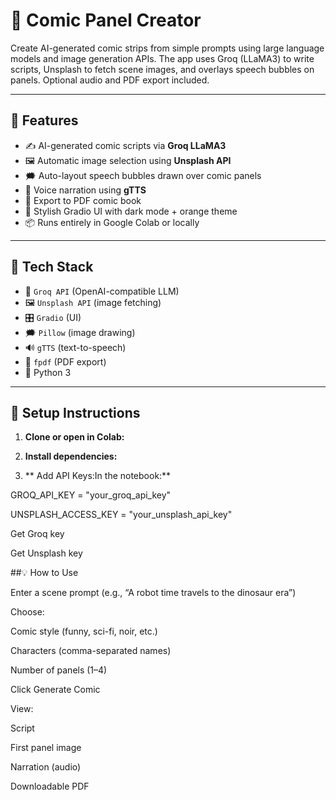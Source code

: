 # 🎨 Comic Panel Creator 

Create AI-generated comic strips from simple prompts using large language models and image generation APIs. The app uses Groq (LLaMA3) to write scripts, Unsplash to fetch scene images, and overlays speech bubbles on panels. Optional audio and PDF export included.

---

## 🚀 Features

- ✍️ AI-generated comic scripts via **Groq LLaMA3**
- 🖼️ Automatic image selection using **Unsplash API**
- 🗯️ Auto-layout speech bubbles drawn over comic panels
- 🎤 Voice narration using **gTTS**
- 📄 Export to PDF comic book
- 🧡 Stylish Gradio UI with dark mode + orange theme
- 📦 Runs entirely in Google Colab or locally

---

## 🧰 Tech Stack

- 🧠 `Groq API` (OpenAI-compatible LLM)
- 🖼️ `Unsplash API` (image fetching)
- 🎛️ `Gradio` (UI)
- 🗯️ `Pillow` (image drawing)
- 🔊 `gTTS` (text-to-speech)
- 📄 `fpdf` (PDF export)
- 🐍 Python 3

---

## 🔧 Setup Instructions

1. **Clone or open in Colab:**
 
2. **Install dependencies:**
   
3. ** Add API Keys:In the notebook:**

GROQ_API_KEY = "your_groq_api_key"

UNSPLASH_ACCESS_KEY = "your_unsplash_api_key"

Get Groq key

Get Unsplash key

##💡 How to Use

Enter a scene prompt (e.g., “A robot time travels to the dinosaur era”)

Choose:

Comic style (funny, sci-fi, noir, etc.)

Characters (comma-separated names)

Number of panels (1–4)

Click Generate Comic

View:

Script

First panel image

Narration (audio)

Downloadable PDF






